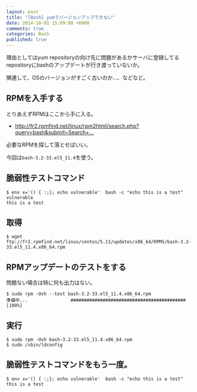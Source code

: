 ```yaml
---
layout: post
title: "[Bash] yumでバージョンアップできない"
date: 2014-10-01 15:09:08 +0900
comments: true
categories: Bash
published: true
---
```


理由としてはyum repositoryの向け先に問題があるかサーバに登録してるrepositoryにbashのアップデートが行き渡っていないか。

関連して、OSのバージョンがすごく古いのか…、などなど。

## RPMを入手する

とりあえずRPMはここから手に入る。

- <http://fr2.rpmfind.net/linux/rpm2html/search.php?query=bash&submit=Search+...>

必要なRPMを探して落とせばいい。

今回は`bash-3.2-33.el5_11.4`を使う。

## 脆弱性テストコマンド

```
$ env x='() { :;}; echo vulnerable'  bash -c "echo this is a test"
vulnerable
this is a test
```

## 取得

```
$ wget ftp://fr2.rpmfind.net/linux/centos/5.11/updates/x86_64/RPMS/bash-3.2-33.el5_11.4.x86_64.rpm
```

## RPMアップデートのテストをする

問題ない場合は特に何も出力はない。

```
$ sudo rpm -Uvh --test bash-3.2-33.el5_11.4.x86_64.rpm
準備中...                ########################################### [100%]
```

## 実行

```
$ sudo rpm -Uvh bash-3.2-33.el5_11.4.x86_64.rpm
$ sudo /sbin/ldconfig
```

## 脆弱性テストコマンドをもう一度。

```
$ env x='() { :;}; echo vulnerable'  bash -c "echo this is a test"
this is a test
```
